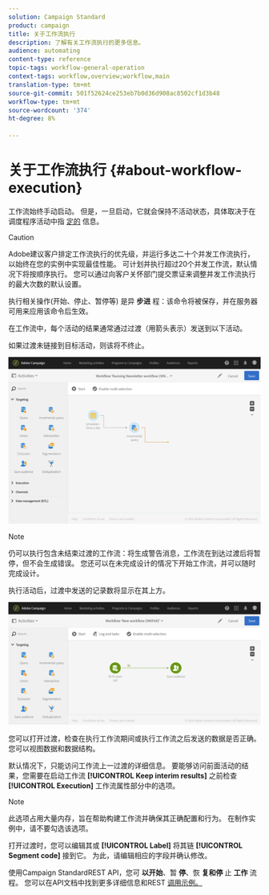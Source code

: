 ```yaml
---
solution: Campaign Standard
product: campaign
title: 关于工作流执行
description: 了解有关工作流执行的更多信息。
audience: automating
content-type: reference
topic-tags: workflow-general-operation
context-tags: workflow,overview;workflow,main
translation-type: tm+mt
source-git-commit: 501f52624ce253eb7b0d36d908ac8502cf1d3b48
workflow-type: tm+mt
source-wordcount: '374'
ht-degree: 8%

---
```



# 关于工作流执行 {#about-workflow-execution}

工作流始终手动启动。 但是，一旦启动，它就会保持不活动状态，具体取决于在调度程序活动中指 [定的](../../automating/using/scheduler.md) 信息。

>[!CAUTION]
>
> Adobe建议客户排定工作流执行的优先级，并运行多达二十个并发工作流执行，以始终在您的实例中实现最佳性能。 可计划并执行超过20个并发工作流，默认情况下将按顺序执行。 您可以通过向客户关怀部门提交票证来调整并发工作流执行的最大次数的默认设置。

执行相关操作(开始、停止、暂停等) 是异 **步进** 程：该命令将被保存，并在服务器可用来应用该命令后生效。

在工作流中，每个活动的结果通常通过过渡（用箭头表示）发送到以下活动。

如果过渡未链接到目标活动，则该将不终止。

![](assets/wkf_execution_1.png)

>[!NOTE]
>
>仍可以执行包含未结束过渡的工作流：将生成警告消息，工作流在到达过渡后将暂停，但不会生成错误。 您还可以在未完成设计的情况下开始工作流，并可以随时完成设计。

执行活动后，过渡中发送的记录数将显示在其上方。

![](assets/wkf_transition_count.png)

您可以打开过渡，检查在执行工作流期间或执行工作流之后发送的数据是否正确。您可以视图数据和数据结构。

默认情况下，只能访问工作流上一过渡的详细信息。 要能够访问前面活动的结果，您需要在启动工作流 **[!UICONTROL Keep interim results]** 之前检查 **[!UICONTROL Execution]** 工作流属性部分中的选项。

>[!NOTE]
>
>此选项占用大量内存，旨在帮助构建工作流并确保其正确配置和行为。 在制作实例中，请不要勾选该选项。

打开过渡时，您可以编辑其或 **[!UICONTROL Label]** 将其链 **[!UICONTROL Segment code]** 接到它。 为此，请编辑相应的字段并确认修改。

使用Campaign StandardREST API，您可 **以开始**、暂 **停**、恢 **复和停** 止 **工作** 流程。 您可以在API文档中找到更多详细信息和REST [调用示例。](../../api/using/controlling-a-workflow.md)
